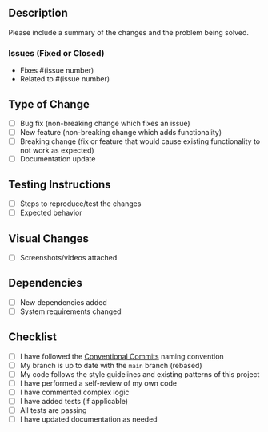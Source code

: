 ## Description

Please include a summary of the changes and the problem being solved.

### Issues (Fixed or Closed)

- Fixes #(issue number)
- Related to #(issue number)

## Type of Change

<!-- Please delete options that are not relevant. -->

- [ ] Bug fix (non-breaking change which fixes an issue)
- [ ] New feature (non-breaking change which adds functionality)
- [ ] Breaking change (fix or feature that would cause existing functionality to not work as expected)
- [ ] Documentation update

## Testing Instructions

<!-- If applicable, provide steps to test your changes -->
- [ ] Steps to reproduce/test the changes
- [ ] Expected behavior

## Visual Changes

<!-- If applicable, add screenshots or videos to show visual changes -->
- [ ] Screenshots/videos attached

## Dependencies

<!-- List any dependencies that were added/removed/updated -->
- [ ] New dependencies added
- [ ] System requirements changed

## Checklist

- [ ] I have followed the [Conventional Commits](https://www.conventionalcommits.org/) naming convention
- [ ] My branch is up to date with the `main` branch (rebased)
- [ ] My code follows the style guidelines and existing patterns of this project
- [ ] I have performed a self-review of my own code
- [ ] I have commented complex logic
- [ ] I have added tests (if applicable)
- [ ] All tests are passing
- [ ] I have updated documentation as needed

